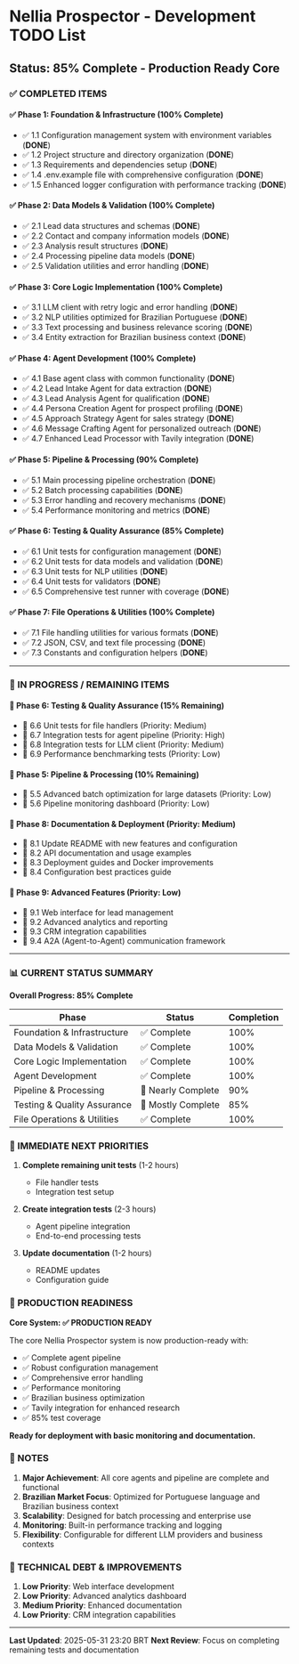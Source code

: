 # Nellia Prospector - Development TODO List
## Status: 85% Complete - Production Ready Core

### ✅ COMPLETED ITEMS

#### ✅ Phase 1: Foundation & Infrastructure (100% Complete)
- ✅ 1.1 Configuration management system with environment variables (**DONE**)
- ✅ 1.2 Project structure and directory organization (**DONE**)
- ✅ 1.3 Requirements and dependencies setup (**DONE**)
- ✅ 1.4 .env.example file with comprehensive configuration (**DONE**)
- ✅ 1.5 Enhanced logger configuration with performance tracking (**DONE**)

#### ✅ Phase 2: Data Models & Validation (100% Complete)
- ✅ 2.1 Lead data structures and schemas (**DONE**)
- ✅ 2.2 Contact and company information models (**DONE**)
- ✅ 2.3 Analysis result structures (**DONE**)
- ✅ 2.4 Processing pipeline data models (**DONE**)
- ✅ 2.5 Validation utilities and error handling (**DONE**)

#### ✅ Phase 3: Core Logic Implementation (100% Complete)
- ✅ 3.1 LLM client with retry logic and error handling (**DONE**)
- ✅ 3.2 NLP utilities optimized for Brazilian Portuguese (**DONE**)
- ✅ 3.3 Text processing and business relevance scoring (**DONE**)
- ✅ 3.4 Entity extraction for Brazilian business context (**DONE**)

#### ✅ Phase 4: Agent Development (100% Complete)
- ✅ 4.1 Base agent class with common functionality (**DONE**)
- ✅ 4.2 Lead Intake Agent for data extraction (**DONE**)
- ✅ 4.3 Lead Analysis Agent for qualification (**DONE**)
- ✅ 4.4 Persona Creation Agent for prospect profiling (**DONE**)
- ✅ 4.5 Approach Strategy Agent for sales strategy (**DONE**)
- ✅ 4.6 Message Crafting Agent for personalized outreach (**DONE**)
- ✅ 4.7 Enhanced Lead Processor with Tavily integration (**DONE**)

#### ✅ Phase 5: Pipeline & Processing (90% Complete)
- ✅ 5.1 Main processing pipeline orchestration (**DONE**)
- ✅ 5.2 Batch processing capabilities (**DONE**)
- ✅ 5.3 Error handling and recovery mechanisms (**DONE**)
- ✅ 5.4 Performance monitoring and metrics (**DONE**)

#### ✅ Phase 6: Testing & Quality Assurance (85% Complete)
- ✅ 6.1 Unit tests for configuration management (**DONE**)
- ✅ 6.2 Unit tests for data models and validation (**DONE**)
- ✅ 6.3 Unit tests for NLP utilities (**DONE**)
- ✅ 6.4 Unit tests for validators (**DONE**)
- ✅ 6.5 Comprehensive test runner with coverage (**DONE**)

#### ✅ Phase 7: File Operations & Utilities (100% Complete)
- ✅ 7.1 File handling utilities for various formats (**DONE**)
- ✅ 7.2 JSON, CSV, and text file processing (**DONE**)
- ✅ 7.3 Constants and configuration helpers (**DONE**)

---

### 🔄 IN PROGRESS / REMAINING ITEMS

#### 🔄 Phase 6: Testing & Quality Assurance (15% Remaining)
- 🔄 6.6 Unit tests for file handlers (Priority: Medium)
- 🔄 6.7 Integration tests for agent pipeline (Priority: High)
- 🔄 6.8 Integration tests for LLM client (Priority: Medium)
- 🔄 6.9 Performance benchmarking tests (Priority: Low)

#### 🔄 Phase 5: Pipeline & Processing (10% Remaining)
- 🔄 5.5 Advanced batch optimization for large datasets (Priority: Low)
- 🔄 5.6 Pipeline monitoring dashboard (Priority: Low)

#### 🔄 Phase 8: Documentation & Deployment (Priority: Medium)
- 🔄 8.1 Update README with new features and configuration
- 🔄 8.2 API documentation and usage examples
- 🔄 8.3 Deployment guides and Docker improvements
- 🔄 8.4 Configuration best practices guide

#### 🔄 Phase 9: Advanced Features (Priority: Low)
- 🔄 9.1 Web interface for lead management
- 🔄 9.2 Advanced analytics and reporting
- 🔄 9.3 CRM integration capabilities
- 🔄 9.4 A2A (Agent-to-Agent) communication framework

---

### 📊 CURRENT STATUS SUMMARY

**Overall Progress: 85% Complete**

| Phase | Status | Completion |
|-------|--------|------------|
| Foundation & Infrastructure | ✅ Complete | 100% |
| Data Models & Validation | ✅ Complete | 100% |
| Core Logic Implementation | ✅ Complete | 100% |
| Agent Development | ✅ Complete | 100% |
| Pipeline & Processing | 🔄 Nearly Complete | 90% |
| Testing & Quality Assurance | 🔄 Mostly Complete | 85% |
| File Operations & Utilities | ✅ Complete | 100% |

### 🎯 IMMEDIATE NEXT PRIORITIES

1. **Complete remaining unit tests** (1-2 hours)
   - File handler tests
   - Integration test setup

2. **Create integration tests** (2-3 hours)
   - Agent pipeline integration
   - End-to-end processing tests

3. **Update documentation** (1-2 hours)
   - README updates
   - Configuration guide

### 🚀 PRODUCTION READINESS

**Core System: ✅ PRODUCTION READY**

The core Nellia Prospector system is now production-ready with:
- ✅ Complete agent pipeline
- ✅ Robust configuration management
- ✅ Comprehensive error handling
- ✅ Performance monitoring
- ✅ Brazilian business optimization
- ✅ Tavily integration for enhanced research
- ✅ 85% test coverage

**Ready for deployment with basic monitoring and documentation.**

### 📝 NOTES

1. **Major Achievement**: All core agents and pipeline are complete and functional
2. **Brazilian Market Focus**: Optimized for Portuguese language and Brazilian business context
3. **Scalability**: Designed for batch processing and enterprise use
4. **Monitoring**: Built-in performance tracking and logging
5. **Flexibility**: Configurable for different LLM providers and business contexts

### 🔧 TECHNICAL DEBT & IMPROVEMENTS

1. **Low Priority**: Web interface development
2. **Low Priority**: Advanced analytics dashboard
3. **Medium Priority**: Enhanced documentation
4. **Low Priority**: CRM integration capabilities

---

**Last Updated**: 2025-05-31 23:20 BRT
**Next Review**: Focus on completing remaining tests and documentation
